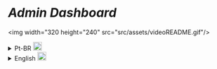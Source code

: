 # _Admin Dashboard_

<img width="320 height="240" src="src/assets/videoREADME.gif"/>

<details>
  <summary>Pt-BR <img width="20" src="https://flagicons.lipis.dev/flags/4x3/br.svg"></summary>

Este é um projeto de painel administrativo criado em React.js com TypeScript e as bibliotecas Tailwind CSS e Syncfusion. O painel inclui um dashboard, três páginas, quatro aplicativos e sete gráficos totalmente funcionais. Além disso, o painel também possui recursos como carrinho de compras, notificações, mensagens, perfil de usuário e configurações que são salvas em localStorage.

O projeto é baseado no tutorial [Build and Deploy a React Admin Dashboard App With Theming, Tables, Charts, Calendar, Kanban and More](https://www.youtube.com/watch?v=jx5hdo50a2M&t=3984s) do canal do YouTube [JavaScript Mastery](https://www.youtube.com/@javascriptmastery) . No entanto, algumas modificações foram feitas para adaptar o projeto às necessidades do desenvolvedor.

## _Instalação_

Para instalar o projeto, você pode clonar o repositório do GitHub e instalar as dependências usando o gerenciador de pacotes Yarn ou NPM. Abra um terminal e execute os seguintes comandos:

```bash
git clone https://github.com/EduardoMG12/admin-dashboard.git
cd admin-dashboard
yarn install
```

ou

```bash
git clone https://github.com/EduardoMG12/admin-dashboard.git
cd admin-dashboard
npm install
```

## _Executando o Projeto_

Para executar o projeto, execute o seguinte comando no terminal:

```bash
yarn start
```

ou

```bash
npm start
```

# _Branches_

Este projeto utiliza as seguintes branches:

main: branch principal do projeto, contém apenas código estável;
developer: branch de desenvolvimento, onde são adicionadas novas funcionalidades e correções de bugs.
As features desenvolvidas durante o projeto foram criadas a partir da branch developer e foram nomeadas seguindo o padrão feat-nome-da-feature. Todas as modificações no código foram submetidas como pull requests para a branch developer. O merge dos pull requests foi feito utilizando a opção "squash and merge" para manter a organização do histórico de commits.

## _Tecnologias Utilizadas_

React.js
TypeScript
Tailwind CSS
Syncfusion

## _Créditos_

Projeto criado com base no tutorial do canal [JavaScript Mastery](https://www.youtube.com/@javascriptmastery) no YouTube, criado por Adrian Hajdin.

</details>

<details>
  <summary>English <img width="20" src="https://flagicons.lipis.dev/flags/4x3/us.svg"></summary>

This is an administrative panel project created in React.js with TypeScript and the Tailwind CSS and Syncfusion libraries. The panel includes a dashboard, three pages, four applications, and seven fully functional charts. Additionally, the panel also features resources such as a shopping cart, notifications, messages, user profile, and settings that are saved in localStorage.

The project is based on the [Build and Deploy a React Admin Dashboard App With Theming, Tables, Charts, Calendar, Kanban and More](https://www.youtube.com/watch?v=jx5hdo50a2M&t=3984s) tutorial from the [JavaScript Mastery](https://www.youtube.com/@javascriptmastery) YouTube channel. However, some modifications were made to adapt the project to the developer's needs.

## _Installation_

To install the project, you can clone the GitHub repository and install the dependencies using the Yarn or NPM package managers. Open a terminal and run the following commands:

```bash
git clone https://github.com/EduardoMG12/admin-dashboard.git
cd admin-dashboard
yarn install
```

or

```bash
git clone https://github.com/EduardoMG12/admin-dashboard.git
cd admin-dashboard
npm install
```

## _Running the Project_

To run the project, execute the following command in the terminal:

```bash
yarn start
```

or

```bash
npm start
```

# _Branches_

This project uses the following branches:

main: main project branch, contains only stable code;
developer: development branch, where new features and bug fixes are added.
The features developed during the project were created from the developer branch and were named following the feat-feature-name pattern. All code modifications were submitted as pull requests to the developer branch. The pull request merge was done using the "squash and merge" option to maintain commit history organization.

## _Technologies Used_

React.js
TypeScript
Tailwind CSS
Syncfusion

## _Credits_

Project created based on the [JavaScript Mastery](https://www.youtube.com/@javascriptmastery) YouTube channel tutorial, created by Adrian Hajdin.

</details>
